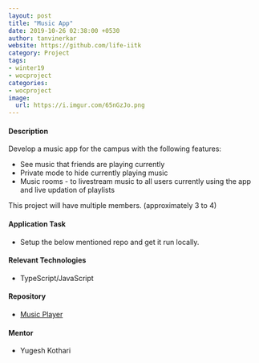 ```yaml
---
layout: post
title: "Music App"
date: 2019-10-26 02:38:00 +0530
author: tanvinerkar
website: https://github.com/life-iitk
category: Project
tags:
- winter19
- wocproject
categories:
- wocproject
image:
  url: https://i.imgur.com/65nGzJo.png
---
```


#### Description
 
 Develop a music app for the campus with the following features:
 - See music that friends are playing currently
 - Private mode to hide currently playing music
 - Music rooms - to livestream music to all users currently using the app and live updation of playlists
   
This project will have multiple members. (approximately 3 to 4)

#### Application Task
- Setup the below mentioned repo and get it run locally.

#### Relevant Technologies
- TypeScript/JavaScript

#### Repository
- [Music Player](https://github.com/Cloud-Player/web)

#### Mentor
 - Yugesh Kothari
